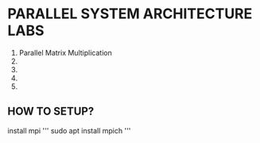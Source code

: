 # PARALLEL SYSTEM ARCHITECTURE LABS

1. Parallel Matrix Multiplication
2.
3.
4.
5.

## HOW TO SETUP?
install mpi
'''
sudo apt install mpich
'''